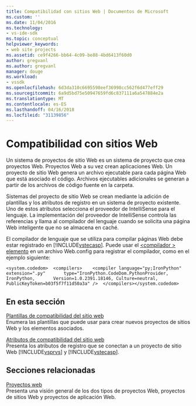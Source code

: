 ```yaml
---
title: Compatibilidad con sitios Web | Documentos de Microsoft
ms.custom: ''
ms.date: 11/04/2016
ms.technology:
- vs-ide-sdk
ms.topic: conceptual
helpviewer_keywords:
- web site projects
ms.assetid: ce9f4266-bb64-4c09-be88-4bd6413f60d0
author: gregvanl
ms.author: gregvanl
manager: douge
ms.workload:
- vssdk
ms.openlocfilehash: 6d3da310c6695598eef36998cc562f6d477eff29
ms.sourcegitcommit: 6a9d5bd75e50947659fd6c837111a6a547884e2a
ms.translationtype: MT
ms.contentlocale: es-ES
ms.lasthandoff: 04/16/2018
ms.locfileid: "31139856"
---
```

# <a name="web-site-support"></a>Compatibilidad con sitios Web
Un sistema de proyectos de sitio Web es un sistema de proyecto que crea proyectos Web. Proyectos Web a su vez crean aplicaciones Web. Un proyecto de sitio Web genera un archivo ejecutable para cada página Web que está asociado el código. Archivos ejecutables adicionales se generan a partir de los archivos de código fuente en la carpeta.  
  
 Sistemas del proyecto de sitio Web se crean mediante la adición de plantillas y los atributos de registro en un sistema de proyecto existente. Uno de estos atributos selecciona el proveedor de IntelliSense para el lenguaje. La implementación del proveedor de IntelliSense controla las referencias y llama al compilador del lenguaje cuando se solicita una página Web inteligente que no se almacena en caché.  
  
 El compilador de lenguaje que se utiliza para compilar páginas Web debe estar registrado en [!INCLUDE[vstecasp](../../code-quality/includes/vstecasp_md.md)]. Puede usar el [ \<compilador > elemento](/dotnet/framework/configure-apps/file-schema/compiler/compiler-element) en un archivo Web.config para registrar el compilador, como en el ejemplo siguiente:  
  
```  
<system.codedom>  <compilers>    <compiler language="py;IronPython" extension=".py"       type="IronPython.CodeDom.PythonProvider, IronPython,       Version=1.0.2391.18146, Culture=neutral,       PublicKeyToken=b03f5f7f11d50a3a" />  </compilers></system.codedom>  
```  
  
## <a name="in-this-section"></a>En esta sección  
 [Plantillas de compatibilidad del sitio web](../../extensibility/internals/web-site-support-templates.md)  
 Enumera las plantillas que puede usar para crear nuevos proyectos de sitios Web y los elementos asociados.  
  
 [Atributos de compatibilidad del sitio web](../../extensibility/internals/web-site-support-attributes.md)  
 Presenta los atributos de registro que se conectan a un proyecto de sitio Web [!INCLUDE[vsprvs](../../code-quality/includes/vsprvs_md.md)] y [!INCLUDE[vstecasp](../../code-quality/includes/vstecasp_md.md)].  
  
## <a name="related-sections"></a>Secciones relacionadas  
 [Proyectos web](../../extensibility/internals/web-projects.md)  
 Presenta una visión general de los dos tipos de proyectos Web, proyectos de sitios Web y proyectos de aplicación Web.